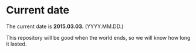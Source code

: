 # Current date

The current date is **2015.03.03.** (YYYY.MM.DD.)

This repository will be good when the world ends, so we will know how long it lasted.